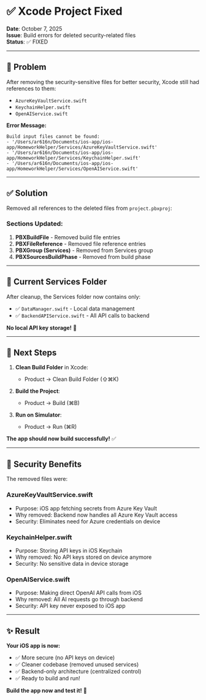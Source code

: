 # ✅ Xcode Project Fixed

**Date**: October 7, 2025  
**Issue**: Build errors for deleted security-related files  
**Status**: ✅ FIXED

---

## 🔧 Problem

After removing the security-sensitive files for better security, Xcode still had references to them:
- `AzureKeyVaultService.swift`
- `KeychainHelper.swift`
- `OpenAIService.swift`

**Error Message:**
```
Build input files cannot be found: 
- '/Users/ar616n/Documents/ios-app/ios-app/HomeworkHelper/Services/AzureKeyVaultService.swift'
- '/Users/ar616n/Documents/ios-app/ios-app/HomeworkHelper/Services/KeychainHelper.swift'
- '/Users/ar616n/Documents/ios-app/ios-app/HomeworkHelper/Services/OpenAIService.swift'
```

---

## ✅ Solution

Removed all references to the deleted files from `project.pbxproj`:

### **Sections Updated:**

1. **PBXBuildFile** - Removed build file entries
2. **PBXFileReference** - Removed file reference entries  
3. **PBXGroup (Services)** - Removed from Services group
4. **PBXSourcesBuildPhase** - Removed from build phase

---

## 📁 Current Services Folder

After cleanup, the Services folder now contains only:
- ✅ `DataManager.swift` - Local data management
- ✅ `BackendAPIService.swift` - All API calls to backend

**No local API key storage!** 🔐

---

## 🎯 Next Steps

1. **Clean Build Folder** in Xcode:
   - Product → Clean Build Folder (⇧⌘K)

2. **Build the Project**:
   - Product → Build (⌘B)

3. **Run on Simulator**:
   - Product → Run (⌘R)

**The app should now build successfully!** ✅

---

## 🔐 Security Benefits

The removed files were:

### **AzureKeyVaultService.swift**
- Purpose: iOS app fetching secrets from Azure Key Vault
- Why removed: Backend now handles all Azure Key Vault access
- Security: Eliminates need for Azure credentials on device

### **KeychainHelper.swift**
- Purpose: Storing API keys in iOS Keychain
- Why removed: No API keys stored on device anymore
- Security: No sensitive data in device storage

### **OpenAIService.swift**
- Purpose: Making direct OpenAI API calls from iOS
- Why removed: All AI requests go through backend
- Security: API key never exposed to iOS app

---

## ✨ Result

**Your iOS app is now:**
- ✅ More secure (no API keys on device)
- ✅ Cleaner codebase (removed unused services)
- ✅ Backend-only architecture (centralized control)
- ✅ Ready to build and run!

**Build the app now and test it!** 🚀




